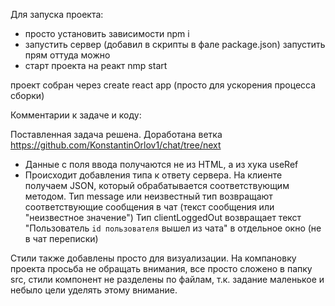 Для запуска проекта:

- просто установить зависимости npm i
- запустить сервер (добавил в скрипты в фале package.json) запустить прям оттуда можно
- старт проекта на реакт nmp start

проект собран через create react app (просто для ускорения процесса сборки)

Комментарии к задаче и коду:

Поставленная задача решена. Доработана ветка https://github.com/KonstantinOrlov1/chat/tree/next

- Данные с поля ввода получаются не из HTML, а из хука useRef
- Происходит добавления типа к ответу сервера. На клиенте получаем JSON, который обрабатывается соответствующим методом.
  Тип message или неизвестный тип возвращают соответствующие сообщения в чат (текст сообщения или "неизвестное значение")
  Тип clientLoggedOut возвращает текст "Пользователь `id пользователя` вышел из чата" в отдельное окно (не в чат переписки)

Стили также добавлены просто для визуализации.
На компановку проекта просьба не обращать внимания, все просто сложено в папку src, стили компонент не разделены по файлам, т.к. задание маленькое и небыло цели уделять этому внимание.
